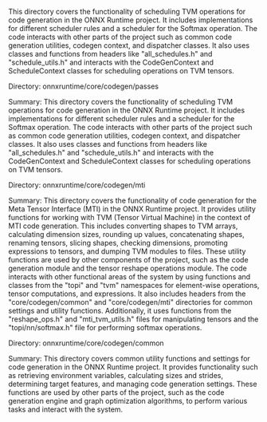 This directory covers the functionality of scheduling TVM operations for code generation in the ONNX Runtime project. It includes implementations for different scheduler rules and a scheduler for the Softmax operation. The code interacts with other parts of the project such as common code generation utilities, codegen context, and dispatcher classes. It also uses classes and functions from headers like "all_schedules.h" and "schedule_utils.h" and interacts with the CodeGenContext and ScheduleContext classes for scheduling operations on TVM tensors.

Directory: onnxruntime/core/codegen/passes

Summary:
This directory covers the functionality of scheduling TVM operations for code generation in the ONNX Runtime project. It includes implementations for different scheduler rules and a scheduler for the Softmax operation. The code interacts with other parts of the project such as common code generation utilities, codegen context, and dispatcher classes. It also uses classes and functions from headers like "all_schedules.h" and "schedule_utils.h" and interacts with the CodeGenContext and ScheduleContext classes for scheduling operations on TVM tensors.

Directory: onnxruntime/core/codegen/mti

Summary:
This directory covers the functionality of code generation for the Meta Tensor Interface (MTI) in the ONNX Runtime project. It provides utility functions for working with TVM (Tensor Virtual Machine) in the context of MTI code generation. This includes converting shapes to TVM arrays, calculating dimension sizes, rounding up values, concatenating shapes, renaming tensors, slicing shapes, checking dimensions, promoting expressions to tensors, and dumping TVM modules to files. These utility functions are used by other components of the project, such as the code generation module and the tensor reshape operations module. The code interacts with other functional areas of the system by using functions and classes from the "topi" and "tvm" namespaces for element-wise operations, tensor computations, and expressions. It also includes headers from the "core/codegen/common" and "core/codegen/mti" directories for common settings and utility functions. Additionally, it uses functions from the "reshape_ops.h" and "mti_tvm_utils.h" files for manipulating tensors and the "topi/nn/softmax.h" file for performing softmax operations.

Directory: onnxruntime/core/codegen/common

Summary:
This directory covers common utility functions and settings for code generation in the ONNX Runtime project. It provides functionality such as retrieving environment variables, calculating sizes and strides, determining target features, and managing code generation settings. These functions are used by other parts of the project, such as the code generation engine and graph optimization algorithms, to perform various tasks and interact with the system.